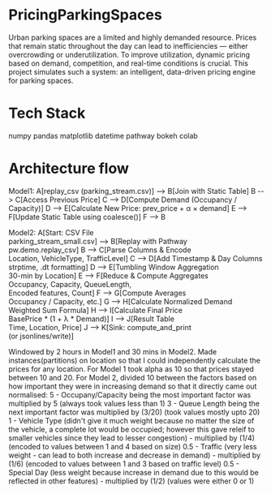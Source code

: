 # PricingParkingSpaces
Urban parking spaces are a limited and highly demanded resource. Prices that remain static throughout the day can lead to inefficiencies — either overcrowding or underutilization. To improve utilization, dynamic pricing based on demand, competition, and real-time conditions is crucial. This project simulates such a system: an intelligent, data-driven pricing engine for parking spaces. 

# Tech Stack
numpy
pandas
matplotlib
datetime
pathway
bokeh
colab

# Architecture flow
Model1:
   A[replay_csv (parking_stream.csv)] --> B[Join with Static Table]
    B --> C[Access Previous Price]
    C --> D[Compute Demand (Occupancy / Capacity)]
    D --> E[Calculate New Price: prev_price + α × demand]
    E --> F[Update Static Table using coalesce()]
    F --> B

Model2:
  A[Start: CSV File<br>parking_stream_small.csv] --> B[Replay with Pathway<br>pw.demo.replay_csv]
    B --> C[Parse Columns & Encode<br>Location, VehicleType, TrafficLevel]
    C --> D[Add Timestamp & Day Columns<br>strptime, .dt formatting]
    D --> E[Tumbling Window Aggregation<br>30-min by Location]
    E --> F[Reduce & Compute Aggregates<br>Occupancy, Capacity, QueueLength,<br>Encoded features, Count]
    F --> G[Compute Averages<br>Occupancy / Capacity, etc.]
    G --> H[Calculate Normalized Demand<br>Weighted Sum Formula]
    H --> I[Calculate Final Price<br>BasePrice * (1 + λ * Demand)]
    I --> J[Result Table<br>Time, Location, Price]
    J --> K[Sink: compute_and_print<br>(or jsonlines/write)]

Windowed by 2 hours in Model1 and 30 mins in Model2. 
Made instances(partitions) on location so that I could independently calculate the prices for any location.
For Model 1 took alpha as 10 so that prices stayed between 10 and 20.
For Model 2, divided 10 between the factors based on how important they were in increasing demand  so that it directly came out normalised:
   5 - Occupany/Capacity being the most important factor was multiplied by 5 (always took values less than 1)
   3 - Queue Length being the next important factor was multiplied by (3/20) (took values mostly upto 20)
   1 - Vehicle Type (didn't give it much weight because no matter the size of the vehicle, a complete lot would be occupied; however this gave releif to smaller vehicles since they lead to lesser congestion) - multiplied by (1/4) (encoded to values between 1 and 4 based on size)
   0.5 - Traffic (very less weight - can lead to both increase and decrease in demand) - multiplied by (1/6) (encoded to values between 1 and 3 based on traffic level)
   0.5 - Special Day (less weight because increase in demand due to this would be reflected in other features) - multiplied by (1/2) (values were either 0 or 1)
   
